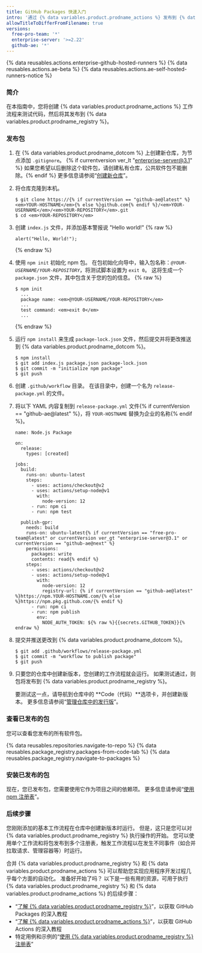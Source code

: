 ```yaml
---
title: GitHub Packages 快速入门
intro: '通过 {% data variables.product.prodname_actions %} 发布到 {% data variables.product.prodname_registry %}。'
allowTitleToDifferFromFilename: true
versions:
  free-pro-team: '*'
  enterprise-server: '>=2.22'
  github-ae: '*'
---
```


{% data reusables.actions.enterprise-github-hosted-runners %}
{% data reusables.actions.ae-beta %}
{% data reusables.actions.ae-self-hosted-runners-notice %}

### 简介

在本指南中，您将创建 {% data variables.product.prodname_actions %} 工作流程来测试代码，然后将其发布到 {% data variables.product.prodname_registry %}。

### 发布包

1. 在 {% data variables.product.prodname_dotcom %} 上创建新仓库，为节点添加 `.gitignore`。 {% if currentversion ver_lt "enterprise-server@3.1" %} 如果您希望以后删除这个软件包，请创建私有仓库，公共软件包不能删除。{% endif %} 更多信息请参阅“[创建新仓库](/github/creating-cloning-and-archiving-repositories/creating-a-new-repository)”。
2. 将仓库克隆到本机。
    ```shell
    $ git clone https://{% if currentVersion == "github-ae@latest" %}<em>YOUR-HOSTNAME</em>{% else %}github.com{% endif %}/<em>YOUR-USERNAME</em>/<em>YOUR-REPOSITORY</em>.git
    $ cd <em>YOUR-REPOSITORY</em>
    ```
3. 创建 `index.js` 文件，并添加基本警报说 "Hello world!"
    {% raw %}
    ```javascript{:copy}
    alert("Hello, World!");
    ```
    {% endraw %}
4. 使用 `npm init` 初始化 npm 包。 在包初始化向导中，输入包名称：_`@YOUR-USERNAME/YOUR-REPOSITORY`_，将测试脚本设置为 `exit 0`。 这将生成一个 `package.json` 文件，其中包含关于您的包的信息。
    {% raw %}
    ```shell
    $ npm init
      ...
      package name: <em>@YOUR-USERNAME/YOUR-REPOSITORY</em>
      ...
      test command: <em>exit 0</em>
      ...    
    ```
    {% endraw %}

5. 运行 `npm install` 来生成 `package-lock.json` 文件，然后提交并将更改推送到 {% data variables.product.prodname_dotcom %}。
    ```shell
    $ npm install
    $ git add index.js package.json package-lock.json
    $ git commit -m "initialize npm package"
    $ git push
    ```
6. 创建 `.github/workflow` 目录。 在该目录中，创建一个名为 `release-package.yml` 的文件。
7. 将以下 YAML 内容复制到 `release-package.yml` 文件{% if currentVersion == "github-ae@latest" %}，将 `YOUR-HOSTNAME` 替换为企业的名称{% endif %}。
    ```yaml{:copy}
    name: Node.js Package

    on:
      release:
        types: [created]

    jobs:
      build:
        runs-on: ubuntu-latest
        steps:
          - uses: actions/checkout@v2
          - uses: actions/setup-node@v1
            with:
              node-version: 12
          - run: npm ci
          - run: npm test

      publish-gpr:
        needs: build
        runs-on: ubuntu-latest{% if currentVersion == "free-pro-team@latest" or currentVersion ver_gt "enterprise-server@3.1" or currentVersion == "github-ae@next" %}
        permissions:
          packages: write
          contents: read{% endif %}
        steps:
          - uses: actions/checkout@v2
          - uses: actions/setup-node@v1
            with:
              node-version: 12
              registry-url: {% if currentVersion == "github-ae@latest" %}https://npm.YOUR-HOSTNAME.com/{% else %}https://npm.pkg.github.com/{% endif %}
          - run: npm ci
          - run: npm publish
            env:
              NODE_AUTH_TOKEN: ${% raw %}{{secrets.GITHUB_TOKEN}}{% endraw %}
    ```
8. 提交并推送更改到 {% data variables.product.prodname_dotcom %}。
    ```shell
    $ git add .github/workflows/release-package.yml
    $ git commit -m "workflow to publish package"
    $ git push
    ```
9.  只要您的仓库中创建新版本，您创建的工作流程就会运行。 如果测试通过，则包将发布到 {% data variables.product.prodname_registry %}。

    要测试这一点，请导航到仓库中的 **Code（代码）**选项卡，并创建新版本。 更多信息请参阅“[管理仓库中的发行版](/github/administering-a-repository/managing-releases-in-a-repository#creating-a-release)”。

### 查看已发布的包

您可以查看您发布的所有软件包。

{% data reusables.repositories.navigate-to-repo %}
{% data reusables.package_registry.packages-from-code-tab %}
{% data reusables.package_registry.navigate-to-packages %}


### 安装已发布的包

现在，您已发布包，您需要使用它作为项目之间的依赖项。 更多信息请参阅“[使用 npm 注册表](/packages/working-with-a-github-packages-registry/working-with-the-npm-registry#installing-a-package)”。

### 后续步骤

您刚刚添加的基本工作流程在仓库中创建新版本时运行。 但是，这只是您可以对 {% data variables.product.prodname_registry %} 执行操作的开始。 您可以使用单个工作流和将包发布到多个注册表，触发工作流程以在发生不同事件（如合并拉取请求、管理容器等）时运行。

合并 {% data variables.product.prodname_registry %} 和 {% data variables.product.prodname_actions %} 可以帮助您实现应用程序开发过程几乎每个方面的自动化。 准备好开始了吗？ 以下是一些有用的资源，可用于执行 {% data variables.product.prodname_registry %} 和 {% data variables.product.prodname_actions %} 的后续步骤：

- “[了解 {% data variables.product.prodname_registry %}](/packages/learn-github-packages)”，以获取 GitHub Packages 的深入教程
- “[了解 {% data variables.product.prodname_actions %}](/actions/learn-github-actions)”，以获取 GitHub Actions 的深入教程
- 特定用例和示例的“[使用 {% data variables.product.prodname_registry %} 注册表](/packages/working-with-a-github-packages-registry)”
